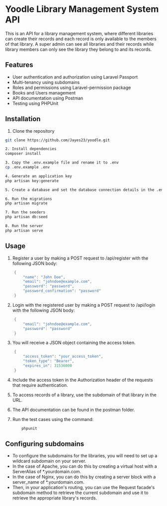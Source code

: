 # Yoodle Library Management System API

This is an API for a library management system, where different libraries can create their records and each record is only available to the members of that library. A super admin can see all libraries and their records while library members can only see the library they belong to and its records.

## Features

- User authentication and authorization using Laravel Passport
- Multi-tenancy using subdomains
- Roles and permissions using Laravel-permission package
- Books and Users management
- API documentation using Postman
- Testing using PHPUnit

## Installation

1. Clone the repository
```bash
git clone https://github.com/Jayes23/yoodle.git

2. Install dependencies
composer install

3. Copy the .env.example file and rename it to .env
cp .env.example .env

4. Generate an application key
php artisan key:generate

5. Create a database and set the database connection details in the .env file

6. Run the migrations
php artisan migrate

7. Run the seeders
php artisan db:seed

8. Run the server
php artisan serve

```
## Usage

1. Register a user by making a POST request to /api/register with the following JSON body:
```c
    {
        "name": "John Doe",
        "email": "johndoe@example.com",
        "password": "password",
        "password_confirmation": "password"
    }

```
2. Login with the registered user by making a POST request to /api/login with the following JSON body:
```c
    {
        "email": "johndoe@example.com",
        "password": "password"
    }
```

3. You will receive a JSON object containing the access token.
```c
    {
        "access_token": "your_access_token",
        "token_type": "Bearer",
        "expires_in": 31536000
    }

```
4. Include the access token in the Authorization header of the requests that require authentication.

5. To access records of a library, use the subdomain of that library in the URL.

6. The API documentation can be found in the postman folder.

7. Run the test cases using the command:
    ```c
        phpunit
    ```
## Configuring subdomains
<p>
    <ul>
        <li> To configure the subdomains for the libraries, you will need to set up a wildcard subdomain on your server.</li>
        <li> In the case of Apache, you can do this by creating a virtual host with a ServerAlias of *.yourdomain.com.</li>
        <li> In the case of Nginx, you can do this by creating a server block with a server_name of *.yourdomain.com.</li>
        <li> Then, in your application's routing, you can use the Request facade's subdomain method to retrieve the current subdomain and use it to retrieve the appropriate library's records.</li>
    </ul>
</p>
